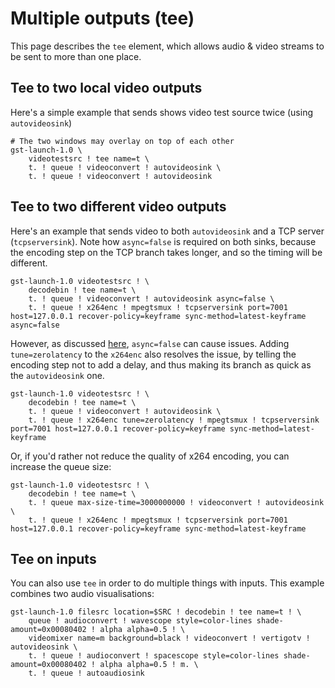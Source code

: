 # Multiple outputs (tee)

This page describes the `tee` element, which allows audio & video streams to be sent to more than one place.

## Tee to two local video outputs

Here's a simple example that sends shows video test source twice (using `autovideosink`)

```
# The two windows may overlay on top of each other
gst-launch-1.0 \
    videotestsrc ! tee name=t \
    t. ! queue ! videoconvert ! autovideosink \
    t. ! queue ! videoconvert ! autovideosink
```

## Tee to two different video outputs

Here's an example that sends video to both `autovideosink` and a TCP server (`tcpserversink`).
Note how `async=false` is required on both sinks, because the encoding step on the TCP branch takes longer, and so the timing will be different.

```
gst-launch-1.0 videotestsrc ! \
    decodebin ! tee name=t \
    t. ! queue ! videoconvert ! autovideosink async=false \
    t. ! queue ! x264enc ! mpegtsmux ! tcpserversink port=7001 host=127.0.0.1 recover-policy=keyframe sync-method=latest-keyframe async=false
```

However, as discussed [here](http://gstreamer-devel.966125.n4.nabble.com/tee-won-t-go-in-playing-state-td4680128.html), `async=false` can cause issues. Adding `tune=zerolatency` to the `x264enc` also resolves the issue, by telling the encoding step not to add a delay, and thus making its branch as quick as the `autovideosink` one.

```
gst-launch-1.0 videotestsrc ! \
    decodebin ! tee name=t \
    t. ! queue ! videoconvert ! autovideosink \
    t. ! queue ! x264enc tune=zerolatency ! mpegtsmux ! tcpserversink port=7001 host=127.0.0.1 recover-policy=keyframe sync-method=latest-keyframe
```

Or, if you'd rather not reduce the quality of x264 encoding, you can increase the queue size:

```
gst-launch-1.0 videotestsrc ! \
    decodebin ! tee name=t \
    t. ! queue max-size-time=3000000000 ! videoconvert ! autovideosink \
    t. ! queue ! x264enc ! mpegtsmux ! tcpserversink port=7001 host=127.0.0.1 recover-policy=keyframe sync-method=latest-keyframe
```

## Tee on inputs

You can also use `tee` in order to do multiple things with inputs. This example combines two audio visualisations:

```
gst-launch-1.0 filesrc location=$SRC ! decodebin ! tee name=t ! \
    queue ! audioconvert ! wavescope style=color-lines shade-amount=0x00080402 ! alpha alpha=0.5 ! \
    videomixer name=m background=black ! videoconvert ! vertigotv ! autovideosink \
    t. ! queue ! audioconvert ! spacescope style=color-lines shade-amount=0x00080402 ! alpha alpha=0.5 ! m. \
    t. ! queue ! autoaudiosink
```
